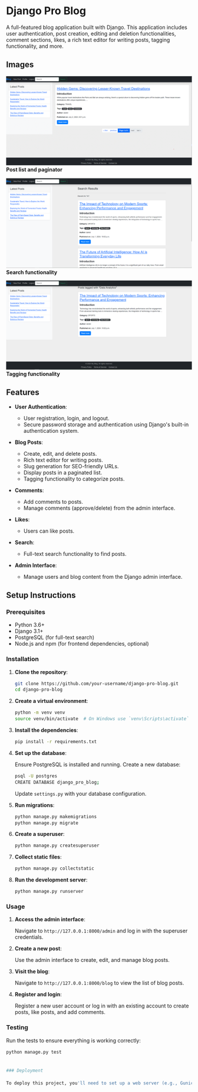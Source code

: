 # Django Pro Blog

A full-featured blog application built with Django. This application includes user authentication, post creation, editing and deletion functionalities, comment sections, likes, a rich text editor for writing posts, tagging functionality, and more.

## Images

![Blog-post-paginator image](https://github.com/Danogbans/Django-blog/blob/main/blog-post-pagination.png)
**Post list and paginator** 

![Blog-post-paginator image](https://github.com/Danogbans/Django-blog/blob/main/search-function.png)
**Search functionality** 

![Blog-post-paginator image](https://github.com/Danogbans/Django-blog/blob/main/tagged-post.png)
**Tagging functionality** 


## Features

- **User Authentication**: 
  - User registration, login, and logout.
  - Secure password storage and authentication using Django's built-in authentication system.
  
- **Blog Posts**:
  - Create, edit, and delete posts.
  - Rich text editor for writing posts.
  - Slug generation for SEO-friendly URLs.
  - Display posts in a paginated list.
  - Tagging functionality to categorize posts.

- **Comments**:
  - Add comments to posts.
  - Manage comments (approve/delete) from the admin interface.

- **Likes**:
  - Users can like posts.

- **Search**:
  - Full-text search functionality to find posts.

- **Admin Interface**:
  - Manage users and blog content from the Django admin interface.

## Setup Instructions

### Prerequisites

- Python 3.6+
- Django 3.1+
- PostgreSQL (for full-text search)
- Node.js and npm (for frontend dependencies, optional)

### Installation

1. **Clone the repository**:

    ```sh
    git clone https://github.com/your-username/django-pro-blog.git
    cd django-pro-blog
    ```

2. **Create a virtual environment**:

    ```sh
    python -m venv venv
    source venv/bin/activate  # On Windows use `venv\Scripts\activate`
    ```

3. **Install the dependencies**:

    ```sh
    pip install -r requirements.txt
    ```

4. **Set up the database**:

    Ensure PostgreSQL is installed and running. Create a new database:

    ```sh
    psql -U postgres
    CREATE DATABASE django_pro_blog;
    ```

    Update `settings.py` with your database configuration.

5. **Run migrations**:

    ```sh
    python manage.py makemigrations
    python manage.py migrate
    ```

6. **Create a superuser**:

    ```sh
    python manage.py createsuperuser
    ```

7. **Collect static files**:

    ```sh
    python manage.py collectstatic
    ```

8. **Run the development server**:

    ```sh
    python manage.py runserver
    ```

### Usage

1. **Access the admin interface**:

    Navigate to `http://127.0.0.1:8000/admin` and log in with the superuser credentials.

2. **Create a new post**:

    Use the admin interface to create, edit, and manage blog posts.

3. **Visit the blog**:

    Navigate to `http://127.0.0.1:8000/blog` to view the list of blog posts.

4. **Register and login**:

    Register a new user account or log in with an existing account to create posts, like posts, and add comments.

### Testing

Run the tests to ensure everything is working correctly:

```sh
python manage.py test


### Deployment

To deploy this project, you'll need to set up a web server (e.g., Gunicorn, Nginx) and configure your database and static files for production use. Refer to the Django deployment checklist for more details.
